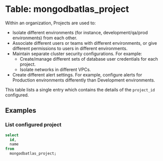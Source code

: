 # Table: mongodbatlas_project

Within an organization, Projects are used to:
* Isolate different environments (for instance, development/qa/prod environments) from each other.
* Associate different users or teams with different environments, or give different permissions to users in different environments.
* Maintain separate cluster security configurations. For example:
    * Create/manage different sets of database user credentials for each project.
    * Isolate networks in different VPCs.
* Create different alert settings. For example, configure alerts for Production environments differently than Development environments.

This table lists a single entry which contains the details of the `project_id` configured.

## Examples

### List configured project

```sql
select
  id,
  name
from
  mongodbatlas_project;
```
